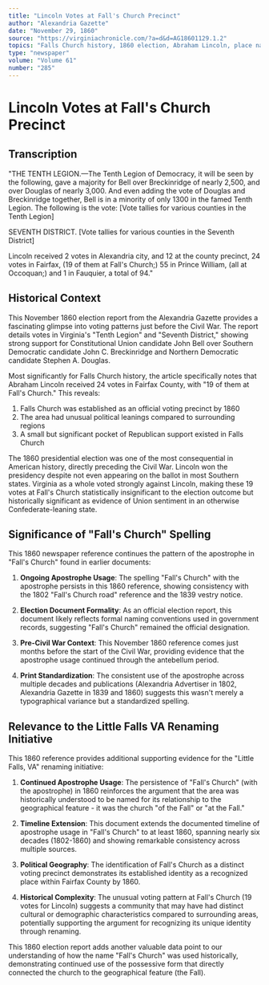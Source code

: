 ```yaml
---
title: "Lincoln Votes at Fall's Church Precinct"
author: "Alexandria Gazette"
date: "November 29, 1860"
source: "https://virginiachronicle.com/?a=d&d=AG18601129.1.2"
topics: "Falls Church history, 1860 election, Abraham Lincoln, place names, voting patterns, Fairfax County, Civil War"
type: "newspaper"
volume: "Volume 61"
number: "285"
---
```


# Lincoln Votes at Fall's Church Precinct

## Transcription

"THE TENTH LEGION.—The Tenth Legion of Democracy, it will be seen by the following, gave a majority for Bell over Breckinridge of nearly 2,500, and over Douglas of nearly 3,000. And even adding the vote of Douglas and Breckinridge together, Bell is in a minority of only 1300 in the famed Tenth Legion. The following is the vote:
[Vote tallies for various counties in the Tenth Legion]

SEVENTH DISTRICT.
[Vote tallies for various counties in the Seventh District]

Lincoln received 2 votes in Alexandria city, and 12 at the county precinct, 24 votes in Fairfax, (19 of them at Fall's Church;) 55 in Prince William, (all at Occoquan;) and 1 in Fauquier, a total of 94."

## Historical Context

This November 1860 election report from the Alexandria Gazette provides a fascinating glimpse into voting patterns just before the Civil War. The report details votes in Virginia's "Tenth Legion" and "Seventh District," showing strong support for Constitutional Union candidate John Bell over Southern Democratic candidate John C. Breckinridge and Northern Democratic candidate Stephen A. Douglas.

Most significantly for Falls Church history, the article specifically notes that Abraham Lincoln received 24 votes in Fairfax County, with "19 of them at Fall's Church." This reveals:

1. Falls Church was established as an official voting precinct by 1860
2. The area had unusual political leanings compared to surrounding regions
3. A small but significant pocket of Republican support existed in Falls Church

The 1860 presidential election was one of the most consequential in American history, directly preceding the Civil War. Lincoln won the presidency despite not even appearing on the ballot in most Southern states. Virginia as a whole voted strongly against Lincoln, making these 19 votes at Fall's Church statistically insignificant to the election outcome but historically significant as evidence of Union sentiment in an otherwise Confederate-leaning state.

## Significance of "Fall's Church" Spelling

This 1860 newspaper reference continues the pattern of the apostrophe in "Fall's Church" found in earlier documents:

1. **Ongoing Apostrophe Usage**: The spelling "Fall's Church" with the apostrophe persists in this 1860 reference, showing consistency with the 1802 "Fall's Church road" reference and the 1839 vestry notice.

2. **Election Document Formality**: As an official election report, this document likely reflects formal naming conventions used in government records, suggesting "Fall's Church" remained the official designation.

3. **Pre-Civil War Context**: This November 1860 reference comes just months before the start of the Civil War, providing evidence that the apostrophe usage continued through the antebellum period.

4. **Print Standardization**: The consistent use of the apostrophe across multiple decades and publications (Alexandria Advertiser in 1802, Alexandria Gazette in 1839 and 1860) suggests this wasn't merely a typographical variance but a standardized spelling.

## Relevance to the Little Falls VA Renaming Initiative

This 1860 reference provides additional supporting evidence for the "Little Falls, VA" renaming initiative:

1. **Continued Apostrophe Usage**: The persistence of "Fall's Church" (with the apostrophe) in 1860 reinforces the argument that the area was historically understood to be named for its relationship to the geographical feature - it was the church "of the Fall" or "at the Fall."

2. **Timeline Extension**: This document extends the documented timeline of apostrophe usage in "Fall's Church" to at least 1860, spanning nearly six decades (1802-1860) and showing remarkable consistency across multiple sources.

3. **Political Geography**: The identification of Fall's Church as a distinct voting precinct demonstrates its established identity as a recognized place within Fairfax County by 1860.

4. **Historical Complexity**: The unusual voting pattern at Fall's Church (19 votes for Lincoln) suggests a community that may have had distinct cultural or demographic characteristics compared to surrounding areas, potentially supporting the argument for recognizing its unique identity through renaming.

This 1860 election report adds another valuable data point to our understanding of how the name "Fall's Church" was used historically, demonstrating continued use of the possessive form that directly connected the church to the geographical feature (the Fall). 
